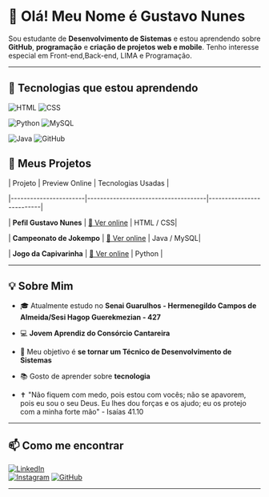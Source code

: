 # 👋 Olá! Meu Nome é Gustavo Nunes

Sou estudante de **Desenvolvimento de Sistemas** e estou aprendendo sobre **GitHub**, **programação** e **criação de projetos web e mobile**. Tenho interesse especial em Front-end,Back-end, LIMA e Programação.

---

## 🎯 Tecnologias que estou aprendendo



![HTML](https://img.shields.io/badge/-HTML5-E34F26?style=flat-square&logo=html5&logoColor=white)  ![CSS](https://img.shields.io/badge/-CSS3-1572B6?style=flat-square&logo=css3)

![Python](https://img.shields.io/badge/-Python-3776AB?style=flat-square&logo=python&logoColor=white) ![MySQL](https://img.shields.io/badge/-MySQL-4479A1?style=flat-square&logo=mysql&logoColor=white)

![Java](https://img.shields.io/badge/-Java-007396?style=flat-square&logo=java&logoColor=white)   ![GitHub](https://img.shields.io/badge/GitHub-100000?style=for-the-badge&logo=github&logoColor=white)

## 🚀 Meus Projetos

| Projeto               | Preview Online                        | Tecnologias Usadas        |

|-----------------------|-------------------------------------|--------------------------|

| **Pefil Gustavo Nunes** | [🔗 Ver online](http://127.0.0.1:5500/Perfil_GNunes_HTML_CSS-main/Perfil_GNunes_HTML_CSS-main/index.html) | HTML / CSS|

| **Campeonato de Jokempo** | [🔗 Ver online](https://github.com/GustavoNunes7/Campeonato_de_Jokempo) | Java / MySQL|

| **Jogo da Capivarinha** | [🔗 Ver online](https://github.com/GustavoNunes7/Jogo-da-Capivarinha) | Python |


---

## 💡 Sobre Mim

- 🎓 Atualmente estudo no **Senai Guarulhos - Hermenegildo Campos de Almeida/Sesi Hagop Guerekmezian - 427**

- 💻  **Jovem Aprendiz do Consórcio Cantareira**
  
- 🎯 Meu objetivo é **se tornar um Técnico de Desenvolvimento de Sistemas**
 
- 📚 Gosto de aprender sobre **tecnologia**
  
- ✝ "Não fiquem com medo, pois estou com vocês; não se apavorem, pois eu sou o seu Deus. Eu lhes dou forças e os ajudo; eu os protejo com a minha forte mão" - Isaías 41.10
  
---

## 📫 Como me encontrar

[![LinkedIn](https://img.shields.io/badge/-LinkedIn-blue?style=flat-square&logo=linkedin&logoColor=white)](https://www.linkedin.com/in/gustavo-nunes-a44ba234b/)  
[![Instagram](https://img.shields.io/badge/-Instagram-E4405F?style=flat-square&logo=instagram&logoColor=white)](https://www.instagram.com/gununes.7/?next=%2F)
[![GitHub](https://img.shields.io/badge/-GitHub-181717?style=flat-square&logo=github&logoColor=white)](https://github.com/GustavoNunes7/)

---



